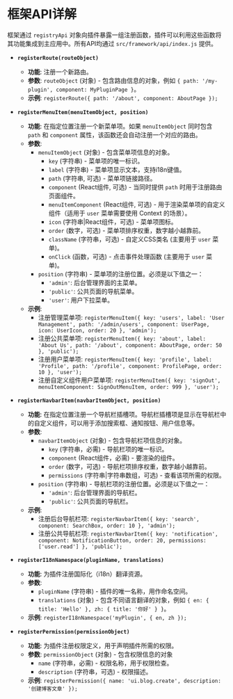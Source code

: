 # 框架API详解

框架通过 `registryApi` 对象向插件暴露一组注册函数，插件可以利用这些函数将其功能集成到主应用中。所有API均通过 `src/framework/api/index.js` 提供。

*   **`registerRoute(routeObject)`**
    *   **功能**: 注册一个新路由。
    *   **参数**: `routeObject` (对象) - 包含路由信息的对象，例如 `{ path: '/my-plugin', component: MyPluginPage }`。
    *   **示例**: `registerRoute({ path: '/about', component: AboutPage });`

*   **`registerMenuItem(menuItemObject, position)`**
    *   **功能**: 在指定位置注册一个新菜单项。如果 `menuItemObject` 同时包含 `path` 和 `component` 属性，该函数还会自动注册一个对应的路由。
    *   **参数**:
        *   `menuItemObject` (对象) - 包含菜单项信息的对象。
            *   `key` (字符串) - 菜单项的唯一标识。
            *   `label` (字符串) - 菜单项显示文本，支持i18n键值。
            *   `path` (字符串, 可选) - 菜单项链接路径。
            *   `component` (React组件, 可选) - 当同时提供 `path` 时用于注册路由页面组件。
            *   `menuItemComponent` (React组件, 可选) - 用于渲染菜单项的自定义组件（适用于 `user` 菜单需要使用 Context 的场景）。
            *   `icon` (字符串|React组件，可选) - 菜单项图标。
            *   `order` (数字，可选) - 菜单项排序权重，数字越小越靠前。
            *   `className` (字符串，可选) - 自定义CSS类名 (主要用于 `user` 菜单)。
            *   `onClick` (函数，可选) - 点击事件处理函数 (主要用于 `user` 菜单)。
        *   `position` (字符串) - 菜单项的注册位置。必须是以下值之一：
            *   `'admin'`: 后台管理界面的主菜单。
            *   `'public'`: 公共页面的导航菜单。
            *   `'user'`: 用户下拉菜单。
    *   **示例**:
        *   注册管理菜单项: `registerMenuItem({ key: 'users', label: 'User Management', path: '/admin/users', component: UserPage, icon: UserIcon, order: 20 }, 'admin');`
        *   注册公共菜单项: `registerMenuItem({ key: 'about', label: 'About Us', path: '/about', component: AboutPage, order: 50 }, 'public');`
        *   注册用户菜单项: `registerMenuItem({ key: 'profile', label: 'Profile', path: '/profile', component: ProfilePage, order: 10 }, 'user');`
        *   注册自定义组件用户菜单项: `registerMenuItem({ key: 'signOut', menuItemComponent: SignOutMenuItem, order: 999 }, 'user');`

*   **`registerNavbarItem(navbarItemObject, position)`**
    *   **功能**: 在指定位置注册一个导航栏插槽项。导航栏插槽项是显示在导航栏中的自定义组件，可以用于添加搜索框、通知按钮、用户信息等。
    *   **参数**:
        *   `navbarItemObject` (对象) - 包含导航栏项信息的对象。
            *   `key` (字符串，必需) - 导航栏项的唯一标识。
            *   `component` (React组件，必需) - 要渲染的组件。
            *   `order` (数字，可选) - 导航栏项排序权重，数字越小越靠前。
            *   `permissions` (字符串|字符串数组，可选) - 查看该项所需的权限。
        *   `position` (字符串) - 导航栏项的注册位置。必须是以下值之一：
            *   `'admin'`: 后台管理界面的导航栏。
            *   `'public'`: 公共页面的导航栏。
    *   **示例**:
        *   注册后台导航栏项: `registerNavbarItem({ key: 'search', component: SearchBox, order: 10 }, 'admin');`
        *   注册公共导航栏项: `registerNavbarItem({ key: 'notification', component: NotificationButton, order: 20, permissions: ['user.read'] }, 'public');`

*   **`registerI18nNamespace(pluginName, translations)`**
    *   **功能**: 为插件注册国际化（i18n）翻译资源。
    *   **参数**:
        *   `pluginName` (字符串) - 插件的唯一名称，用作命名空间。
        *   `translations` (对象) - 包含不同语言翻译的对象，例如 `{ en: { title: 'Hello' }, zh: { title: '你好' } }`。
    *   **示例**: `registerI18nNamespace('myPlugin', { en, zh });`

*   **`registerPermission(permissionObject)`**
    *   **功能**: 为插件注册权限定义，用于声明插件所需的权限。
    *   **参数**: `permissionObject` (对象) - 包含权限信息的对象
        *   `name` (字符串，必需) - 权限名称，用于权限检查。
        *   `description` (字符串，可选) - 权限描述。
    *   **示例**: `registerPermission({ name: 'ui.blog.create', description: '创建博客文章' });`